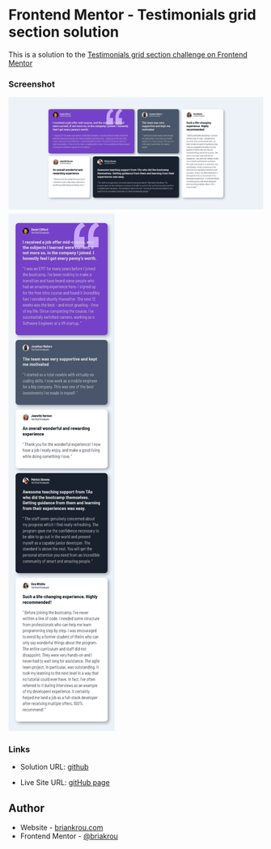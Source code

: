 # Frontend Mentor - Testimonials grid section solution

This is a solution to the [Testimonials grid section challenge on Frontend Mentor](https://www.frontendmentor.io/challenges/testimonials-grid-section-Nnw6J7Un7)



### Screenshot


![Destock](./screenshot.png)
![Mobile](./screenshot-mobile.png)



### Links

- Solution URL: [github](https://github.com/briankrou/Frontend-Mentor---Testimonials-grid-section)

- Live Site URL: [gitHub page](https://briankrou.github.io/Frontend-Mentor---Testimonials-grid-section/)

## Author

- Website - [briankrou.com](https://www.briankrou.com)
- Frontend Mentor - [@briakrou](https://www.frontendmentor.io/profile/briankrou)

